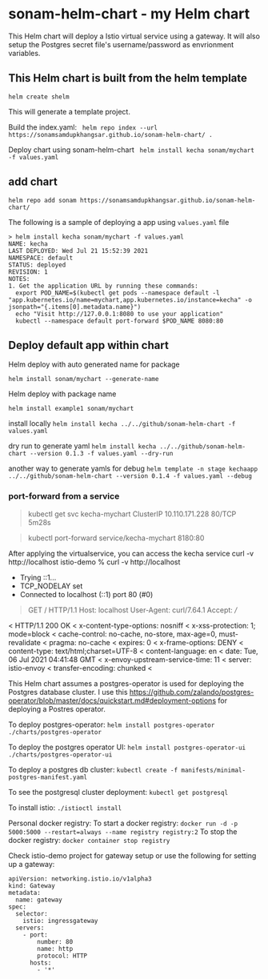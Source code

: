 # sonam-helm-chart - my Helm chart 
This Helm chart will deploy a Istio virtual service using a gateway.
It will also setup the Postgres secret file's username/password as envrionment variables.


## This Helm chart is built from the helm template
```
helm create shelm
```
This will generate a template project.

Build the index.yaml:
``` helm repo index --url https://sonamsamdupkhangsar.github.io/sonam-helm-chart/ .```

Deploy chart using sonam-helm-chart 
``` helm install kecha sonam/mychart -f values.yaml```

## add chart 
```helm repo add sonam https://sonamsamdupkhangsar.github.io/sonam-helm-chart/```

The following is a sample of deploying a app using ```values.yaml``` file
```
> helm install kecha sonam/mychart -f values.yaml            
NAME: kecha
LAST DEPLOYED: Wed Jul 21 15:52:39 2021
NAMESPACE: default
STATUS: deployed
REVISION: 1
NOTES:
1. Get the application URL by running these commands:
  export POD_NAME=$(kubectl get pods --namespace default -l "app.kubernetes.io/name=mychart,app.kubernetes.io/instance=kecha" -o jsonpath="{.items[0].metadata.name}")
  echo "Visit http://127.0.0.1:8080 to use your application"
  kubectl --namespace default port-forward $POD_NAME 8080:80
```


## Deploy default app within chart
Helm deploy with auto generated name for package
```
helm install sonam/mychart --generate-name
```

Helm deploy with package name
```
helm install example1 sonam/mychart
```

install locally
```helm install kecha ../../github/sonam-helm-chart -f values.yaml```   

 dry run to generate yaml
```helm install kecha ../../github/sonam-helm-chart --version 0.1.3 -f values.yaml --dry-run ```

another way to generate yamls for debug
 ```helm template -n stage kechaapp ../../github/sonam-helm-chart --version 0.1.4 -f values.yaml --debug```

### port-forward from a service
> kubectl get svc
kecha-mychart                  ClusterIP   10.110.171.228   <none>        80/TCP     5m28s

>kubectl port-forward service/kecha-mychart 8180:80

After applying the virtualservice, you can access the kecha service  curl -v http://localhost
istio-demo % curl -v http://localhost
*   Trying ::1...
* TCP_NODELAY set
* Connected to localhost (::1) port 80 (#0)
> GET / HTTP/1.1
> Host: localhost
> User-Agent: curl/7.64.1
> Accept: */*
> 
< HTTP/1.1 200 OK
< x-content-type-options: nosniff
< x-xss-protection: 1; mode=block
< cache-control: no-cache, no-store, max-age=0, must-revalidate
< pragma: no-cache
< expires: 0
< x-frame-options: DENY
< content-type: text/html;charset=UTF-8
< content-language: en
< date: Tue, 06 Jul 2021 04:41:48 GMT
< x-envoy-upstream-service-time: 11
< server: istio-envoy
< transfer-encoding: chunked
< 


This Helm chart assumes a postgres-operator is used for deploying the Postgres database cluster.
I use this https://github.com/zalando/postgres-operator/blob/master/docs/quickstart.md#deployment-options for deploying a Postres operator.

To deploy postgres-operator:
```helm install postgres-operator ./charts/postgres-operator```

To deploy the postgres operator UI:
```helm install postgres-operator-ui ./charts/postgres-operator-ui```

To deploy a postgres db cluster:
```kubectl create -f manifests/minimal-postgres-manifest.yaml```

To see the postgresql cluster deployment:
```kubectl get postgresql```


To install istio:
```./istioctl install```

Personal docker registry:
To start a docker registry:
```docker run -d -p 5000:5000 --restart=always --name registry registry:2```
To stop the docker registry:
```docker container stop registry```

Check istio-demo project for gateway setup or use the following for setting up a gateway:
```
apiVersion: networking.istio.io/v1alpha3
kind: Gateway
metadata:
  name: gateway
spec:
  selector:
    istio: ingressgateway
  servers:
    - port:
        number: 80
        name: http
        protocol: HTTP
      hosts:
        - '*'
```